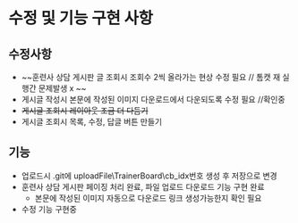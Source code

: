 # 수정 및 기능 구현 사항

## 수정사항
* ~~훈련사 상담 게시판 글 조회시 조회수 2씩 올라가는 현상 수정 필요 // 톰캣 재 실행간 문제발생 x ~~
* 게시글 작성시 본문에 작성된 이미지 다운로드에서 다운되도록 수정 필요 //확인중
* ~~게시글 조회시 레이아웃 조금 더 다듬기~~
* 게시글 조회시 목록, 수정, 답글 버튼 만들기

## 기능
 * 업로드시 .git에 uploadFile\TrainerBoard\cb_idx번호 생성 후 저장으로 변경
 * 훈련사 상담 게시판 페이징 처리 완료, 파일 업로드 다운로드 기능 구현 완료
   * 본문에 작성된 이미지 자동으로 다운로드 링크 생성가능한지 확인 필요
 * 수정 기능 구현중
 
 

